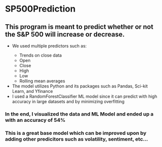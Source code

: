 # SP500Prediction
## This program is meant to predict whether or not the S&P 500 will increase or decrease.
<ul>
  <li>We used multiple predictors such as: </li>
  <ul>
    <li>Trends on close data</li>
    <li>Open</li>
    <li>Close</li>
    <li>High</li>
    <li>Low</li>
    <li>Rolling mean averages</li>
  </ul>
  <li> The model utilizes Python and its packages such as Pandas, Sci-kit Learn, and Yfinance</li>
  <li> I used a RandomForestClassifier ML model since it can predict with high accuracy in large datasets and by minimizing overfitting</li>
</ul>

### In the end, I visualized the data and ML Model and ended up a with an accuracy of 54%
### This is a great base model which can be improved upon by adding other predicitors such as volatility, sentiment, etc...






